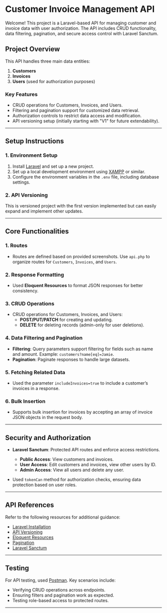 

# Customer Invoice Management API

Welcome! This project is a Laravel-based API for managing customer and invoice data with user authorization. The API includes CRUD functionality, data filtering, pagination, and secure access control with Laravel Sanctum.

## Project Overview

This API handles three main data entities:
1. **Customers**
2. **Invoices**
3. **Users** (used for authorization purposes)

### Key Features
- CRUD operations for Customers, Invoices, and Users.
- Filtering and pagination support for customized data retrieval.
- Authorization controls to restrict data access and modification.
- API versioning setup (initially starting with "V1" for future extendability).

---

## Setup Instructions

### 1. Environment Setup
1. Install [Laravel](https://laravel.com/docs/10.x/installation) and set up a new project.
2. Set up a local development environment using [XAMPP](https://www.apachefriends.org/) or similar.
3. Configure the environment variables in the `.env` file, including database settings.


### 2. API Versioning
This is versioned project with the first version implemented but can easily expand and implement other updates.

---

## Core Functionalities

### 1. Routes
- Routes are defined based on provided screenshots. Use `api.php` to organize routes for `Customers`, `Invoices`, and `Users`.

### 2. Response Formatting
- Used **Eloquent Resources** to format JSON responses for better consistency.

### 3. CRUD Operations
- CRUD operations for Customers, Invoices, and Users:
  - **POST/PUT/PATCH** for creating and updating.
  - **DELETE** for deleting records (admin-only for user deletions).

### 4. Data Filtering and Pagination
- **Filtering**: Query parameters support filtering for fields such as name and amount. Example: `customers?name[eq]=Jamie`.
- **Pagination**: Paginate responses to handle large datasets.

### 5. Fetching Related Data
- Used the parameter `includeInvoices=true` to include a customer’s invoices in a response.

### 6. Bulk Insertion
- Supports bulk insertion for invoices by accepting an array of invoice JSON objects in the request body.

---

## Security and Authorization

- **Laravel Sanctum**: Protected API routes and enforce access restrictions.
  - **Public Access**: View customers and invoices.
  - **User Access**: Edit customers and invoices, view other users by ID.
  - **Admin Access**: View all users and delete any user.
  
- Used `tokenCan` method for authorization checks, ensuring data protection based on user roles.

---

## API References

Refer to the following resources for additional guidance:
- [Laravel Installation](https://laravel.com/docs/10.x/installation)
- [API Versioning](https://blog.hubspot.com/website/api-versioning)
- [Eloquent Resources](https://laravel.com/docs/10.x/eloquent-resources)
- [Pagination](https://laravel.com/docs/10.x/pagination)
- [Laravel Sanctum](https://laravel.com/docs/10.x/sanctum)

---

## Testing

For API testing, used [Postman](https://www.postman.com/). Key scenarios include:
- Verifying CRUD operations across endpoints.
- Ensuring filters and pagination work as expected.
- Testing role-based access to protected routes.



---

